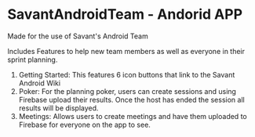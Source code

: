 # SavantAndroidTeam - Andorid APP

Made for the use of Savant's Android Team

Includes Features to help new team members as well as everyone in their sprint planning.

1. Getting Started: This features 6 icon buttons that link to the Savant Android Wiki
2. Poker: For the planning poker, users can create sessions and using Firebase upload their results. 
          Once the host has ended the session all results will be displayed.
3. Meetings: Allows users to create meetings and have them uploaded to Firebase for everyone
             on the app to see.

